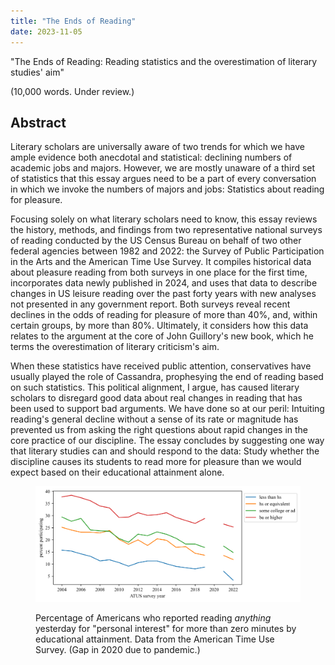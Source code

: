 ```yaml
---
title: "The Ends of Reading"
date: 2023-11-05
---
```


"The Ends of Reading: Reading statistics and the overestimation of literary studies' aim"

(10,000 words. Under review.)

## Abstract

Literary scholars are universally aware of two trends for which we have ample evidence both anecdotal and statistical: declining numbers of academic jobs and majors. However, we are mostly unaware of a third set of statistics that this essay argues need to be a part of every conversation in which we invoke the numbers of majors and jobs: Statistics about reading for pleasure.

Focusing solely on what literary scholars need to know, this essay reviews the history, methods, and findings from two representative national surveys of reading conducted by the US Census Bureau on behalf of two other federal agencies between 1982 and 2022: the Survey of Public Participation in the Arts and the American Time Use Survey. It compiles historical data about pleasure reading from both surveys in one place for the first time, incorporates data newly published in 2024, and uses that data to describe changes in US leisure reading over the past forty years with new analyses not presented in any government report. Both surveys reveal recent declines in the odds of reading for pleasure of more than 40%, and, within certain groups, by more than 80%. Ultimately, it considers how this data relates to the argument at the core of John Guillory's new book, which he terms the overestimation of literary criticism's aim.

When these statistics have received public attention, conservatives have usually played the role of Cassandra, prophesying the end of reading based on such statistics. This political alignment, I argue, has caused literary scholars to disregard good data about real changes in reading that has been used to support bad arguments. We have done so at our peril: Intuiting reading's general decline without a sense of its rate or magnitude has prevented us from asking the right questions about rapid changes in the core practice of our discipline. The essay concludes by suggesting one way that literary studies can and should respond to the data: Study whether the discipline causes its students to read more for pleasure than we would expect based on their educational attainment alone.

<figure>

[![](images/ed_reading_pct_participating_line-1024x447.png)](https://fredner.org/wp-content/uploads/2024/05/ed_reading_pct_participating_line.png)

<figcaption>

Percentage of Americans who reported reading _anything_ yesterday for "personal interest" for more than zero minutes by educational attainment. Data from the American Time Use Survey. (Gap in 2020 due to pandemic.)

</figcaption>

</figure>
